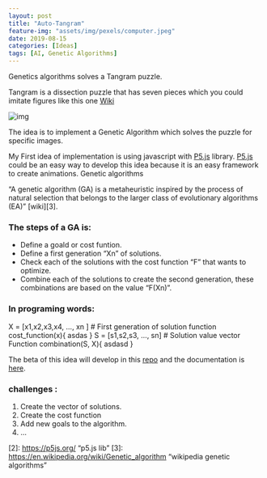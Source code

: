 ```yaml
---
layout: post
title: "Auto-Tangram"
feature-img: "assets/img/pexels/computer.jpeg"
date: 2019-08-15
categories: [Ideas]
tags: [AI, Genetic Algorithms]
---
```


Genetics algorithms solves a Tangram puzzle.

Tangram is a dissection puzzle that has seven pieces which you could imitate figures like this one [Wiki][1]

![img]()

The idea is to implement a Genetic Algorithm which solves the puzzle for specific images.

My First idea of implementation is using javascript with [P5.js][1] library. [P5.js][1] could be an easy way to develop this idea because it is an easy framework to create animations.
Genetic algorithms

“A genetic algorithm (GA) is a metaheuristic inspired by the process of natural selection that belongs to the larger class of evolutionary algorithms (EA)” [wiki][3].


### The steps of a GA is:

- Define a goald or cost funtion.
- Define a first generation “Xn” of solutions.
- Check each of the solutions with the cost function “F” that wants to optimize.
- Combine each of the solutions to create the second generation, these combinations are based on the value “F(Xn)”.

### In programing words:

X = [x1,x2,x3,x4, …, xn ] # First generation of solution
function cost_function(x){
	asdas
}
S = [s1,s2,s3, …, sn] # Solution value vector
Function combination(S, X){
	asdasd
}

The beta of this idea will develop in this [repo](https://github.com/jadry92) and the documentation is [here]().

### challenges :
1. Create the vector of solutions.
2. Create the cost function
3. Add new goals to the algorithm.
4. ...


[1]: https://en.wikipedia.org/wiki/Tangram "wikipedia"
[2]: https://p5js.org/ “p5.js lib”
[3]: https://en.wikipedia.org/wiki/Genetic_algorithm “wikipedia genetic algorithms”
